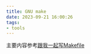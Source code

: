 ```yaml
---
title: GNU make
date: 2023-09-21 16:00:26
tags:
- tools
---
```

主要内容参考[跟我一起写Makefile](https://seisman.github.io/how-to-write-makefile/overview.html)